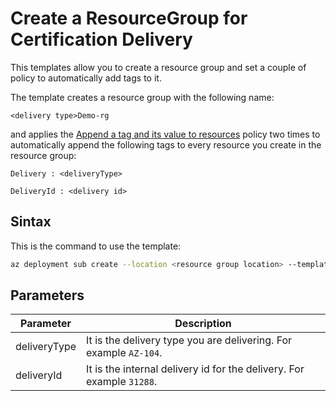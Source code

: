 # Create a ResourceGroup for Certification Delivery

This templates allow you to create a resource group and set a couple of policy to automatically add tags to it.

The template creates a resource group with the following name:

`<delivery type>Demo-rg`

and applies the <a href="https://github.com/Azure/azure-policy/blob/master/built-in-policies/policyDefinitions/Tags/ApplyTag_Append.json" target="_blank">Append a tag and its value to resources</a> policy two times to automatically append the following tags to every resource you create in the resource group:

`Delivery : <deliveryType>`

`DeliveryId : <delivery id>`

## Sintax

This is the command to use the template:

```bash
az deployment sub create --location <resource group location> --template-file DeliveryDemoEnvironment.bicep --parameters deliveryType=<delivery type> deliveryId=<delivery id>
```


## Parameters

| Parameter    | Description                                                         |
|--------------|---------------------------------------------------------------------|
| deliveryType | It is the delivery type you are delivering. For example `AZ-104`.    |
| deliveryId   | It is the internal delivery id for the delivery. For example `31288`. |
